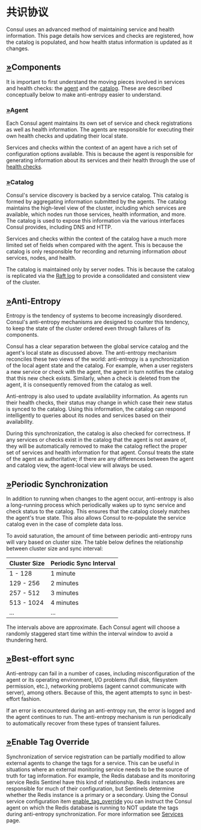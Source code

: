 # 共识协议

Consul uses an advanced method of maintaining service and health information. This page details how services and checks are registered, how the catalog is populated, and how health status information is updated as it changes.

## [»](consul-by-hashicorp-1.md#components)Components

It is important to first understand the moving pieces involved in services and health checks: the [agent](consul-by-hashicorp-1.md#agent) and the [catalog](consul-by-hashicorp-1.md#catalog). These are described conceptually below to make anti-entropy easier to understand.

### [»](consul-by-hashicorp-1.md#agent)Agent

Each Consul agent maintains its own set of service and check registrations as well as health information. The agents are responsible for executing their own health checks and updating their local state.

Services and checks within the context of an agent have a rich set of configuration options available. This is because the agent is responsible for generating information about its services and their health through the use of [health checks](https://www.consul.io/docs/agent/checks).

### [»](consul-by-hashicorp-1.md#catalog)Catalog

Consul's service discovery is backed by a service catalog. This catalog is formed by aggregating information submitted by the agents. The catalog maintains the high-level view of the cluster, including which services are available, which nodes run those services, health information, and more. The catalog is used to expose this information via the various interfaces Consul provides, including DNS and HTTP.

Services and checks within the context of the catalog have a much more limited set of fields when compared with the agent. This is because the catalog is only responsible for recording and returning information _about_ services, nodes, and health.

The catalog is maintained only by server nodes. This is because the catalog is replicated via the [Raft log](https://www.consul.io/docs/internals/consensus) to provide a consolidated and consistent view of the cluster.

## [»](consul-by-hashicorp-1.md#anti-entropy-1)Anti-Entropy

Entropy is the tendency of systems to become increasingly disordered. Consul's anti-entropy mechanisms are designed to counter this tendency, to keep the state of the cluster ordered even through failures of its components.

Consul has a clear separation between the global service catalog and the agent's local state as discussed above. The anti-entropy mechanism reconciles these two views of the world: anti-entropy is a synchronization of the local agent state and the catalog. For example, when a user registers a new service or check with the agent, the agent in turn notifies the catalog that this new check exists. Similarly, when a check is deleted from the agent, it is consequently removed from the catalog as well.

Anti-entropy is also used to update availability information. As agents run their health checks, their status may change in which case their new status is synced to the catalog. Using this information, the catalog can respond intelligently to queries about its nodes and services based on their availability.

During this synchronization, the catalog is also checked for correctness. If any services or checks exist in the catalog that the agent is not aware of, they will be automatically removed to make the catalog reflect the proper set of services and health information for that agent. Consul treats the state of the agent as authoritative; if there are any differences between the agent and catalog view, the agent-local view will always be used.

## [»](consul-by-hashicorp-1.md#periodic-synchronization)Periodic Synchronization

In addition to running when changes to the agent occur, anti-entropy is also a long-running process which periodically wakes up to sync service and check status to the catalog. This ensures that the catalog closely matches the agent's true state. This also allows Consul to re-populate the service catalog even in the case of complete data loss.

To avoid saturation, the amount of time between periodic anti-entropy runs will vary based on cluster size. The table below defines the relationship between cluster size and sync interval:

| Cluster Size | Periodic Sync Interval |
| :--- | :--- |
| 1 - 128 | 1 minute |
| 129 - 256 | 2 minutes |
| 257 - 512 | 3 minutes |
| 513 - 1024 | 4 minutes |
| ... | ... |

The intervals above are approximate. Each Consul agent will choose a randomly staggered start time within the interval window to avoid a thundering herd.

## [»](consul-by-hashicorp-1.md#best-effort-sync)Best-effort sync

Anti-entropy can fail in a number of cases, including misconfiguration of the agent or its operating environment, I/O problems \(full disk, filesystem permission, etc.\), networking problems \(agent cannot communicate with server\), among others. Because of this, the agent attempts to sync in best-effort fashion.

If an error is encountered during an anti-entropy run, the error is logged and the agent continues to run. The anti-entropy mechanism is run periodically to automatically recover from these types of transient failures.

## [»](consul-by-hashicorp-1.md#enable-tag-override)Enable Tag Override

Synchronization of service registration can be partially modified to allow external agents to change the tags for a service. This can be useful in situations where an external monitoring service needs to be the source of truth for tag information. For example, the Redis database and its monitoring service Redis Sentinel have this kind of relationship. Redis instances are responsible for much of their configuration, but Sentinels determine whether the Redis instance is a primary or a secondary. Using the Consul service configuration item [enable\_tag\_override](https://www.consul.io/docs/agent/services) you can instruct the Consul agent on which the Redis database is running to NOT update the tags during anti-entropy synchronization. For more information see [Services](https://www.consul.io/docs/agent/services#enable-tag-override-and-anti-entropy) page.

